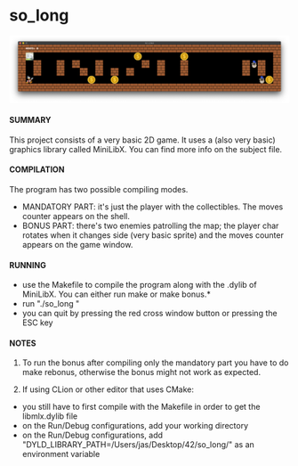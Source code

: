 # so_long

![screenshot](screenshot.png)

#### SUMMARY
This project consists of a very basic 2D game. It uses a (also very basic) graphics library called MiniLibX. You can find more info on the subject file.

#### COMPILATION
The program has two possible compiling modes.
 - MANDATORY PART: it's just the player with the collectibles. The moves counter appears on the shell.
 - BONUS PART: there's two enemies patrolling the map; the player char rotates when it changes side (very basic sprite) and the moves counter appears on the game window.

#### RUNNING
 - use the Makefile to compile the program along with the .dylib of MiniLibX. You can either run make or make bonus.\*
 - run "./so_long <valid map.ber file>"
 - you can quit by pressing the red cross window button or pressing the ESC key

#### NOTES
1) To run the bonus after compiling only the mandatory part you have to do make rebonus, otherwise the bonus might not work as expected.
 
2) If using CLion or other editor that uses CMake:
- you still have to first compile with the Makefile in order to get the libmlx.dylib file
- on the Run/Debug configurations, add your working directory 
- on the Run/Debug configurations, add "DYLD_LIBRARY_PATH=/Users/jas/Desktop/42/so_long/" as an environment variable
